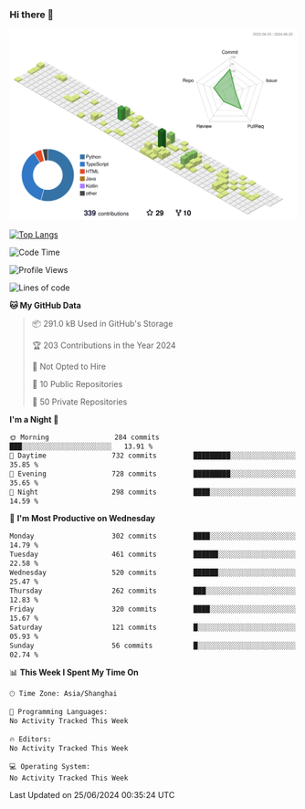 ### Hi there 👋

![](./profile-3d-contrib/profile-green-animate.svg)

 

[![Top Langs](https://github-readme-stats.vercel.app/api/top-langs/?username=fly2tomato)](https://github.com/anuraghazra/github-readme-stats)


 

<!--START_SECTION:waka-->
![Code Time](http://img.shields.io/badge/Code%20Time-5%20hrs%2042%20mins-blue)

![Profile Views](http://img.shields.io/badge/Profile%20Views-0-blue)

![Lines of code](https://img.shields.io/badge/From%20Hello%20World%20I%27ve%20Written-523.1%20thousand%20lines%20of%20code-blue)

**🐱 My GitHub Data** 

> 📦 291.0 kB Used in GitHub's Storage 
 > 
> 🏆 203 Contributions in the Year 2024
 > 
> 🚫 Not Opted to Hire
 > 
> 📜 10 Public Repositories 
 > 
> 🔑 50 Private Repositories 
 > 
**I'm a Night 🦉** 

```text
🌞 Morning                284 commits         ███░░░░░░░░░░░░░░░░░░░░░░   13.91 % 
🌆 Daytime                732 commits         █████████░░░░░░░░░░░░░░░░   35.85 % 
🌃 Evening                728 commits         █████████░░░░░░░░░░░░░░░░   35.65 % 
🌙 Night                  298 commits         ████░░░░░░░░░░░░░░░░░░░░░   14.59 % 
```
📅 **I'm Most Productive on Wednesday** 

```text
Monday                   302 commits         ████░░░░░░░░░░░░░░░░░░░░░   14.79 % 
Tuesday                  461 commits         ██████░░░░░░░░░░░░░░░░░░░   22.58 % 
Wednesday                520 commits         ██████░░░░░░░░░░░░░░░░░░░   25.47 % 
Thursday                 262 commits         ███░░░░░░░░░░░░░░░░░░░░░░   12.83 % 
Friday                   320 commits         ████░░░░░░░░░░░░░░░░░░░░░   15.67 % 
Saturday                 121 commits         █░░░░░░░░░░░░░░░░░░░░░░░░   05.93 % 
Sunday                   56 commits          █░░░░░░░░░░░░░░░░░░░░░░░░   02.74 % 
```


📊 **This Week I Spent My Time On** 

```text
🕑︎ Time Zone: Asia/Shanghai

💬 Programming Languages: 
No Activity Tracked This Week

🔥 Editors: 
No Activity Tracked This Week

💻 Operating System: 
No Activity Tracked This Week
```


 Last Updated on 25/06/2024 00:35:24 UTC
<!--END_SECTION:waka-->
